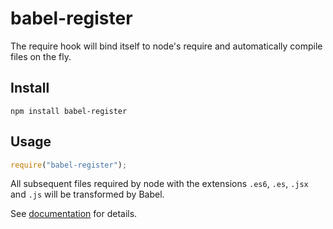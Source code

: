 # babel-register

The require hook will bind itself to node's require and automatically compile files on the fly.

## Install

```
npm install babel-register
```

## Usage

```js
require("babel-register");
```

All subsequent files required by node with the extensions `.es6`, `.es`, `.jsx` and `.js` will be transformed by Babel.

See [documentation](http://babeljs.io/docs/usage/require/) for details.
